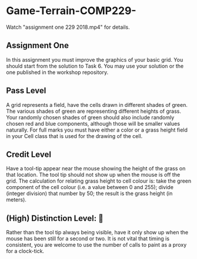# Game-Terrain-COMP229-
Watch "assignment one 229 2018.mp4" for details.

## Assignment One

In this assignment you must improve the graphics of your basic grid. You should start from the solution to Task 6. You may use your solution or the one published in the workshop repository.

## Pass Level

A grid represents a field, have the cells drawn in different shades of green.  The various shades of green are representing different heights of grass.  Your randomly chosen shades of green should also include randomly chosen red and blue components, although those will be smaller values naturally.  For full marks you must have either a color or a grass height field in your Cell class that is used for the drawing of the cell.

## Credit Level

Have a tool-tip appear near the mouse showing the height of the grass on that location. The tool tip should not show up when the mouse is off the grid.  The calculation for relating grass height to cell colour is: take the green component of the cell colour (i.e. a value between 0 and 255); divide (integer division) that number by 50; the result is the grass height (in meters).

## (High) Distinction Level: 🤔

Rather than the tool tip always being visible, have it only show up when the mouse has been still for a second or two.  It is not vital that timing is consistent, you are welcome to use the number of calls to paint as a proxy for a clock-tick.

